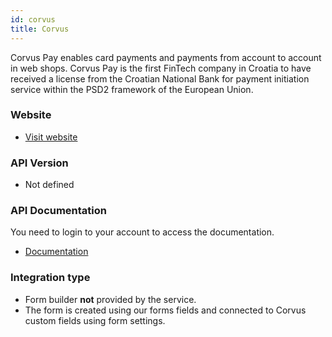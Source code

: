```yaml
---
id: corvus
title: Corvus
---
```


Corvus Pay enables card payments and payments from account to account in web shops. Corvus Pay is the first FinTech company in Croatia to have received a license from the Croatian National Bank for payment initiation service within the PSD2 framework of the European Union.

### Website

* [Visit website](https://www.corvuspay.com/)

### API Version

* Not defined

### API Documentation

You need to login to your account to access the documentation.

* [Documentation](https://cps.corvuspay.com/documentation/)

### Integration type

* Form builder **not** provided by the service.
* The form is created using our forms fields and connected to Corvus custom fields using form settings.
